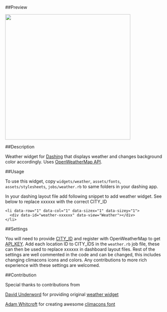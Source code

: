 ##Preview

<img src="https://github.com/hkraji/weather-widget/blob/master/assets/images/weather_widget.png" width="400px">

##Description

Weather widget for [Dashing](http://shopify.github.com/dashing) that displays weather and changes background color accordingly. Uses [OpenWeatherMap API](http://openweathermap.org/).

##Usage

To use this widget, copy `widgets/weather`, `assets/fonts`, `assets/stylesheets`, `jobs/weather.rb` to same folders in your dashing app.

In your dashing layout file add following snippet to add weather widget.  See below to replace xxxxxx with the correct CITY_ID

    <li data-row="1" data-col="1" data-sizex="1" data-sizey="1">
      <div data-id="weather-xxxxxx" data-view="Weather"></div>
    </li>


##Settings

You will need to provide [CITY_ID](http://bulk.openweathermap.org/sample/city.list.json.gz) and register with OpenWeatherMap to get [API_KEY](http://openweathermap.org/appid).
Add each location ID to CITY_IDS in the `weather.rb` job file, these can then be used to replace xxxxxx in dashboard layout files.
Rest of the settings are well commented in the code and can be changed, this includes changing climacons icons and colors. Any contributions to more rich experience with these settings are welcomed.

##Contribution

Special thanks to contributions from

[David Underword](https://github.com/davefp) for providing original [weather widget](https://gist.github.com/davefp/4990174)

[Adam Whitcroft](https://github.com/AdamWhitcroft) for creating awesome [climacons font](http://adamwhitcroft.com/climacons/)